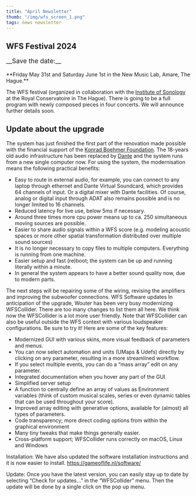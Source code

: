 ```yaml
---
title: "April Newsletter"
thumb: "/img/wfs_screen_1.png"
tags: news newsletter
---
```


## WFS Festival 2024
<p style="font-size:1.25em">__Save the date:__</p>
**Friday May 31st and Saturday June 1st in the New Music Lab, Amare, The Hague.**


The WFS festival (organized in collaboration with the [Institute of Sonology](https://sonology.org) at the Royal Conservatoire in The Hague). There is going to be a full program with newly composed pieces in four concerts. We will announce further details soon.
 
## Update about the upgrade

The system has just finished the first part of the renovation made possible with the financial support of the [Konrad Boehmer Foundation](https://www.kboehmer.nl/). The 18-years old audio infrastructure has been replaced by [Dante](https://en.wikipedia.org/wiki/Dante_(networking)) and the system runs from a new single computer now. For using the system, the modernisation means the following practical benefits:

* Easy to route in external audio, for example, you can connect to any laptop through ethernet and Dante Virtual Soundcard, which provides 64 channels of input. Or a digital mixer with Dante facilities. Of course, analog or digital input through ADAT also remains possible and is no longer limited to 16 channels.
* Reduced latency for live use, below 5ms if necessary.
* Around three times more cpu power means up to ca. 250 simultaneous moving sources are possible.
* Easier to share audio signals within a WFS score (e.g. modeling acoustic spaces or more other spatial transformation distributed over multiple sound sources)
* It is no longer necessary to copy files to multiple computers. Everything is running from one machine.
* Easier setup and fast (re)boot; the system can be up and running literally within a minute. 
* In general the system appears to have a better sound quality now, due to modern parts.

The next steps will be repairing some of the wiring, revising the amplifiers and improving the subwoofer connections.
WFS Software updates
In anticipation of the upgrade, Wouter has been very busy modernizing WFSCollider. There are too many changes to list them all here. We think now the WFSCollider is a lot more user friendly. Note that WFSCollider can also be useful outside the WFS context with various loudspeaker configurations. Be sure to try it! Here are some of the key features:


* Modernized GUI with various skins, more visual feedback of parameters and menus.
* You can now select automation and units (UMaps & Udefs) directly by clicking on any parameter, resulting in a more streamlined workflow.
* If you select multiple events, you can do a “mass array” edit on any parameter.
* Integrated documentation when you hover any part of the GUI
* Simplified server setup
* A function to centrally define an array of values as Environment variables (think of custom musical scales, series or even dynamic tables that can be used throughout your score).
* Improved array editing with generative options, available for (almost) all types of parameters.
* Code transparency; more direct coding options from within the graphical environment
* Many tiny tweaks that make things generally easier.
* Cross-platform support; WFSCollider runs correctly on macOS, Linux and Windows


Installation: We have also updated the software installation instructions and it is now easier to install.
https://gameoflife.nl/software/


Update: Once you have the latest version, you can easily stay up to date by selecting “Check for updates…” in the “WFSCollider” menu. Then the update will be done by a single click on the pop up menu.
